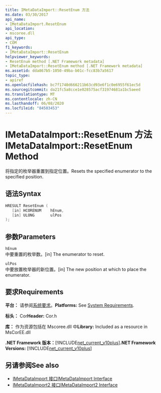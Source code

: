 ```yaml
---
title: IMetaDataImport::ResetEnum 方法
ms.date: 03/30/2017
api_name:
- IMetaDataImport.ResetEnum
api_location:
- mscoree.dll
api_type:
- COM
f1_keywords:
- IMetaDataImport::ResetEnum
helpviewer_keywords:
- ResetEnum method [.NET Framework metadata]
- IMetaDataImport::ResetEnum method [.NET Framework metadata]
ms.assetid: dda867b5-1050-49ba-b01c-fcc83b7a5617
topic_type:
- apiref
ms.openlocfilehash: bc7f1740d666211b63cd93e6f1c0e6955f61ec5d
ms.sourcegitcommit: da21fc5a8cce1e028575acf31974681a1bc5aeed
ms.translationtype: MT
ms.contentlocale: zh-CN
ms.lasthandoff: 06/08/2020
ms.locfileid: "84503453"
---
```

# <a name="imetadataimportresetenum-method"></a><span data-ttu-id="27bcf-102">IMetaDataImport::ResetEnum 方法</span><span class="sxs-lookup"><span data-stu-id="27bcf-102">IMetaDataImport::ResetEnum Method</span></span>
<span data-ttu-id="27bcf-103">将指定的枚举器重置到指定位置。</span><span class="sxs-lookup"><span data-stu-id="27bcf-103">Resets the specified enumerator to the specified position.</span></span>  
  
## <a name="syntax"></a><span data-ttu-id="27bcf-104">语法</span><span class="sxs-lookup"><span data-stu-id="27bcf-104">Syntax</span></span>  
  
```cpp  
HRESULT ResetEnum (  
   [in] HCORENUM    hEnum,
   [in] ULONG       ulPos  
);  
```  
  
## <a name="parameters"></a><span data-ttu-id="27bcf-105">参数</span><span class="sxs-lookup"><span data-stu-id="27bcf-105">Parameters</span></span>  
 `hEnum`  
 <span data-ttu-id="27bcf-106">中要重置的枚举数。</span><span class="sxs-lookup"><span data-stu-id="27bcf-106">[in] The enumerator to reset.</span></span>  
  
 `ulPos`  
 <span data-ttu-id="27bcf-107">中要放置枚举器的新位置。</span><span class="sxs-lookup"><span data-stu-id="27bcf-107">[in] The new position at which to place the enumerator.</span></span>  
  
## <a name="requirements"></a><span data-ttu-id="27bcf-108">要求</span><span class="sxs-lookup"><span data-stu-id="27bcf-108">Requirements</span></span>  
 <span data-ttu-id="27bcf-109">**平台：** 请参阅[系统要求](../../get-started/system-requirements.md)。</span><span class="sxs-lookup"><span data-stu-id="27bcf-109">**Platforms:** See [System Requirements](../../get-started/system-requirements.md).</span></span>  
  
 <span data-ttu-id="27bcf-110">**标头：** Cor</span><span class="sxs-lookup"><span data-stu-id="27bcf-110">**Header:** Cor.h</span></span>  
  
 <span data-ttu-id="27bcf-111">**库：** 作为资源包括在 Mscoree.dll 中</span><span class="sxs-lookup"><span data-stu-id="27bcf-111">**Library:** Included as a resource in MsCorEE.dll</span></span>  
  
 <span data-ttu-id="27bcf-112">**.NET Framework 版本：**[!INCLUDE[net_current_v10plus](../../../../includes/net-current-v10plus-md.md)]</span><span class="sxs-lookup"><span data-stu-id="27bcf-112">**.NET Framework Versions:** [!INCLUDE[net_current_v10plus](../../../../includes/net-current-v10plus-md.md)]</span></span>  
  
## <a name="see-also"></a><span data-ttu-id="27bcf-113">另请参阅</span><span class="sxs-lookup"><span data-stu-id="27bcf-113">See also</span></span>

- [<span data-ttu-id="27bcf-114">IMetaDataImport 接口</span><span class="sxs-lookup"><span data-stu-id="27bcf-114">IMetaDataImport Interface</span></span>](imetadataimport-interface.md)
- [<span data-ttu-id="27bcf-115">IMetaDataImport2 接口</span><span class="sxs-lookup"><span data-stu-id="27bcf-115">IMetaDataImport2 Interface</span></span>](imetadataimport2-interface.md)
